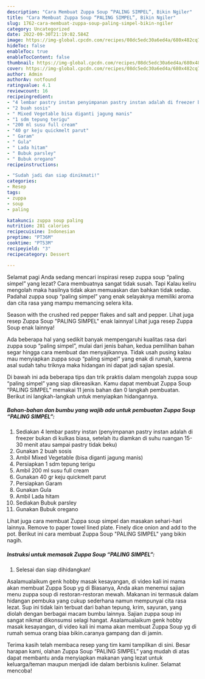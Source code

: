 ```yaml
---
description: "Cara Membuat Zuppa Soup “PALING SIMPEL”, Bikin Ngiler"
title: "Cara Membuat Zuppa Soup “PALING SIMPEL”, Bikin Ngiler"
slug: 1762-cara-membuat-zuppa-soup-paling-simpel-bikin-ngiler
category: Uncategorized
date: 2022-09-30T21:19:02.584Z
image: https://img-global.cpcdn.com/recipes/08dc5edc30a6ed4a/680x482cq70/zuppa-soup-paling-simpel-foto-resep-utama.jpg
hideToc: false
enableToc: true
enableTocContent: false
thumbnail: https://img-global.cpcdn.com/recipes/08dc5edc30a6ed4a/680x482cq70/zuppa-soup-paling-simpel-foto-resep-utama.jpg
cover: https://img-global.cpcdn.com/recipes/08dc5edc30a6ed4a/680x482cq70/zuppa-soup-paling-simpel-foto-resep-utama.jpg
author: Admin
authorAv: notfound
ratingvalue: 4.1
reviewcount: 16
recipeingredient:
- "4 lembar pastry instan penyimpanan pastry instan adalah di freezer bukan di kulkas biasa setelah itu diamkan di suhu ruangan 1530 menit atau sampai pastry tidak beku"
- "2 buah sosis"
- " Mixed Vegetable bisa diganti jagung manis"
- "1 sdm tepung terigu"
- "200 ml susu full cream"
- "40 gr keju quickmelt parut"
- " Garam"
- " Gula"
- " Lada hitam"
- " Bubuk parsley"
- " Bubuk oregano"
recipeinstructions:

- "Sudah jadi dan siap dinikmati!"
categories:
- Resep
tags:
- zuppa
- soup
- paling

katakunci: zuppa soup paling 
nutrition: 281 calories
recipecuisine: Indonesian
preptime: "PT36M"
cooktime: "PT53M"
recipeyield: "3"
recipecategory: Dessert

---
```



Selamat pagi Anda sedang mencari inspirasi resep zuppa soup “paling simpel” yang lezat? Cara membuatnya sangat tidak susah. Tapi Kalau keliru mengolah maka hasilnya tidak akan memuaskan dan bahkan tidak sedap. Padahal zuppa soup “paling simpel” yang enak selayaknya memiliki aroma dan cita rasa yang mampu memancing selera kita.


Season with the crushed red pepper flakes and salt and pepper. Lihat juga resep Zuppa Soup &#34;PALING SIMPEL&#34; enak lainnya! Lihat juga resep Zuppa Soup enak lainnya!

Ada beberapa hal yang sedikit banyak mempengaruhi kualitas rasa dari zuppa soup “paling simpel”, mulai dari jenis bahan, kedua pemilihan bahan segar hingga cara membuat dan menyajikannya. Tidak usah pusing kalau mau menyiapkan zuppa soup “paling simpel” yang enak di rumah, karena asal sudah tahu triknya maka hidangan ini dapat jadi sajian spesial.


Di bawah ini ada beberapa tips dan trik praktis dalam mengolah zuppa soup “paling simpel” yang siap dikreasikan. Kamu dapat membuat Zuppa Soup “PALING SIMPEL” memakai 11 jenis bahan dan 0 langkah pembuatan. Berikut ini langkah-langkah untuk menyiapkan hidangannya.

<!--inarticleads1-->

##### Bahan-bahan dan bumbu yang wajib ada untuk pembuatan Zuppa Soup “PALING SIMPEL”:

1. Sediakan 4 lembar pastry instan (penyimpanan pastry instan adalah di freezer bukan di kulkas biasa, setelah itu diamkan di suhu ruangan 15-30 menit atau sampai pastry tidak beku)
1. Gunakan 2 buah sosis
1. Ambil  Mixed Vegetable (bisa diganti jagung manis)
1. Persiapkan 1 sdm tepung terigu
1. Ambil 200 ml susu full cream
1. Gunakan 40 gr keju quickmelt parut
1. Persiapkan  Garam
1. Gunakan  Gula
1. Ambil  Lada hitam
1. Sediakan  Bubuk parsley
1. Gunakan  Bubuk oregano


Lihat juga cara membuat Zuppa soup simpel dan masakan sehari-hari lainnya. Remove to paper towel lined plate. Finely dice onion and add to the pot. Berikut ini cara membuat Zuppa Soup &#34;PALING SIMPEL&#34; yang bikin nagih. 

<!--inarticleads2-->

##### Instruksi untuk memasak Zuppa Soup “PALING SIMPEL”:


1. Selesai dan siap dihidangkan!

Asalamualaikum genk hobby masak kesayangan, di video kali ini mama akan membuat Zuppa Soup yg di Biasanya, Anda akan menemui sajian menu zuppa soup di restoran-restoran mewah. Makanan ini termasuk dalam hidangan pembuka yang cukup sederhana namun mempunyai cita rasa lezat. Sup ini tidak lain terbuat dari bahan tepung, krim, sayuran, yang diolah dengan berbagai macam bumbu lainnya. Sajian zuppa soup ini sangat nikmat dikonsumsi selagi hangat. Asalamualaikum genk hobby masak kesayangan, di video kali ini mama akan membuat Zuppa Soup yg di rumah semua orang biaa bikin.caranya gampang dan di jamin. 

Terima kasih telah membaca resep yang tim kami tampilkan di sini. Besar harapan kami, olahan Zuppa Soup “PALING SIMPEL” yang mudah di atas dapat membantu anda menyiapkan makanan yang lezat untuk keluarga/teman maupun menjadi ide dalam berbisnis kuliner. Selamat mencoba!
